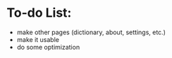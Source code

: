 # To-do List:
- make other pages (dictionary, about, settings, etc.)
- make it usable
- do some optimization